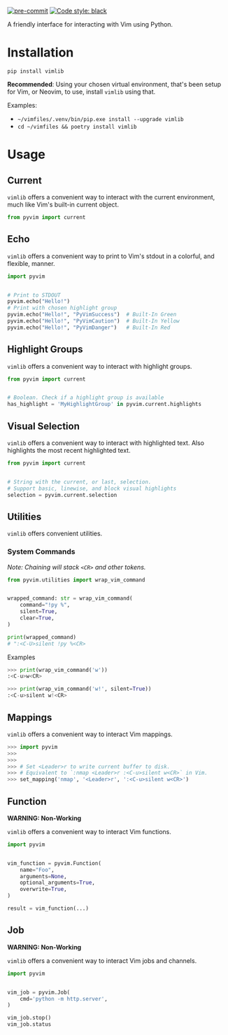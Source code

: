 [![pre-commit](https://img.shields.io/badge/pre--commit-enabled-brightgreen?logo=pre-commit&logoColor=white)](https://github.com/pre-commit/pre-commit)
[![Code style: black](https://img.shields.io/badge/code%20style-black-000000.svg)](https://github.com/psf/black)

A friendly interface for interacting with Vim using Python.

# Installation

`pip install vimlib`

**Recommended**: Using your chosen virtual environment, that's been setup for
Vim, or Neovim, to use, install `vimlib` using that.

Examples:

- `~/vimfiles/.venv/bin/pip.exe install --upgrade vimlib`
- `cd ~/vimfiles && poetry install vimlib`
<!--
-

```sh
cd ~/vimfiles \
&& python3 -m venv .venv \
&& ~/vimfiles/.venv/bin/pip.exe install --upgrade vimlib
```

-->

# Usage

## Current

`vimlib` offers a convenient way to interact with the current environment, much
like Vim's built-in current object.

```python
from pyvim import current
```

## Echo

`vimlib` offers a convenient way to print to Vim's stdout in a colorful, and
flexible, manner.

```python
import pyvim


# Print to STDOUT
pyvim.echo("Hello!")
# Print with chosen highlight group
pyvim.echo("Hello!", "PyVimSuccess")  # Built-In Green
pyvim.echo("Hello!", "PyVimCaution")  # Built-In Yellow
pyvim.echo("Hello!", "PyVimDanger")   # Built-In Red
```

## Highlight Groups

`vimlib` offers a convenient way to interact with highlight groups.

```python
from pyvim import current


# Boolean. Check if a highlight group is available
has_highlight = 'MyHighlightGroup' in pyvim.current.highlights
```

## Visual Selection

`vimlib` offers a convenient way to interact with highlighted text. Also
highlights the most recent highlighted text.

```python
from pyvim import current


# String with the current, or last, selection.
# Support basic, linewise, and block visual highlights
selection = pyvim.current.selection
```

## Utilities

`vimlib` offers convenient utilities.

### System Commands

_Note: Chaining will stack `<CR>` and other tokens._

```python
from pyvim.utilities import wrap_vim_command


wrapped_command: str = wrap_vim_command(
    command="!py %",
    silent=True,
    clear=True,
)

print(wrapped_command)
# ":<C-U>silent !py %<CR>
```

Examples

```python
>>> print(wrap_vim_command('w'))
:<C-u>w<CR>
```

```python
>>> print(wrap_vim_command('w!', silent=True))
:<C-u>silent w!<CR>
```

## Mappings

`vimlib` offers a convenient way to interact Vim mappings.

```python
>>> import pyvim
>>>
>>>
>>> # Set <Leader>r to write current buffer to disk.
>>> # Equivalent to `:nmap <Leader>r :<C-u>silent w<CR>` in Vim.
>>> set_mapping('nmap', '<Leader>r', ':<C-u>silent w<CR>')
```

## Function

**WARNING: Non-Working**

`vimlib` offers a convenient way to interact Vim functions.

```python
import pyvim


vim_function = pyvim.Function(
    name="Foo",
    arguments=None,
    optional_arguments=True,
    overwrite=True,
)

result = vim_function(...)
```

## Job

**WARNING: Non-Working**

`vimlib` offers a convenient way to interact Vim jobs and channels.

```python
import pyvim


vim_job = pyvim.Job(
    cmd='python -m http.server',
)

vim_job.stop()
vim_job.status
```
